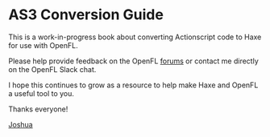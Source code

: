 # AS3 Conversion Guide

This is a work-in-progress book about converting Actionscript code to Haxe for use with OpenFL.

Please help provide feedback on the OpenFL [forums](http://community.openfl.org) or contact me directly on the OpenFL Slack chat.

I hope this continues to grow as a resource to help make Haxe and OpenFL a useful tool to you.

Thanks everyone!

[Joshua](http://www.joshuagranick.com)